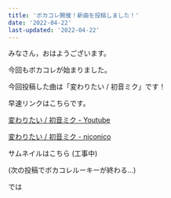 ```yaml
---
title: 'ボカコレ開催！新曲を投稿しました！'
date: '2022-04-22'
last-updated: '2022-04-22'
---
```


みなさん，おはようございます。

今回もボカコレが始まりました。

今回投稿した曲は「変わりたい / 初音ミク」です！

早速リンクはこちらです。

[変わりたい / 初音ミク - Youtube](https://youtu.be/HCA9FQ0EBpE)

[変わりたい / 初音ミク - niconico](https://nico.ms/sm40352501)

サムネイルはこちら
(工事中)

(次の投稿でボカコレルーキーが終わる…)

では